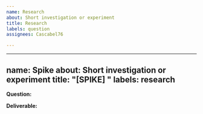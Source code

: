 ```yaml
---
name: Research
about: Short investigation or experiment
title: Research
labels: question
assignees: Cascabel76

---
```


---
name: Spike
about: Short investigation or experiment
title: "[SPIKE] <short description>"
labels: research
---

**Question:**

**Deliverable:**
